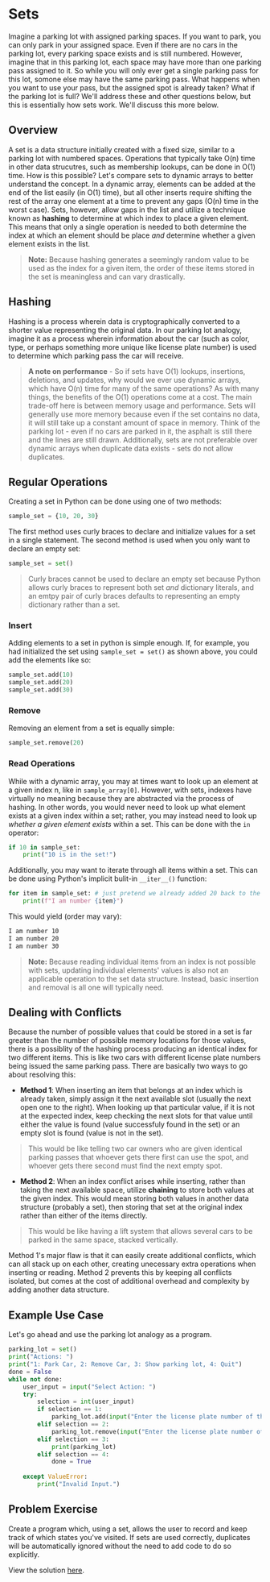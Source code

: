 # Sets

Imagine a parking lot with assigned parking spaces. If you want to park, you can only park in your assigned space. Even if there are no cars in the parking lot, every parking space exists and is still numbered. However, imagine that in this parking lot, each space may have more than one parking pass assigned to it. So while you will only ever get a single parking pass for this lot, somone else may have the same parking pass. What happens when you want to use your pass, but the assigned spot is already taken? What if the parking lot is full?  We'll address these and other questions below, but this is essentially how sets work. We'll discuss this more below.

## Overview

A set is a data structure initially created with a fixed size, similar to a parking lot with numbered spaces. Operations that typically take O(n) time in other data strucutres, such as membership lookups, can be done in O(1) time. How is this possible? Let's compare sets to dynamic arrays to better understand the concept. In a dynamic array, elements can be added at the end of the list easily (in O(1) time), but all other inserts require shifting the rest of the array one element at a time to prevent any gaps (O(n) time in the worst case). Sets, however, allow gaps in the list and utilize a technique known as **hashing** to determine at which index to place a given element. This means that only a single operation is needed to both determine the index at which an element should be place *and* determine whether a given element exists in the list.

> **Note:** Because hashing generates a seemingly random value to be used as the index for a given item, the order of these items stored in the set is meaningless and can vary drastically.

## Hashing

Hashing is a process wherein data is cryptographically converted to a shorter value representing the original data. In our parking lot analogy, imagine it as a process wherein information about the car (such as color, type, or perhaps something more unique like license plate number) is used to determine which parking pass the car will receive.

>**A note on performance** - So if sets have O(1) lookups, insertions, deletions, and updates, why would we ever use dynamic arrays, which have O(n) time for many of the same operations? As with many things, the benefits of the O(1) operations come at a cost. The main trade-off here is between memory usage and performance. Sets will generally use more memory because even if the set contains no data, it will still take up a constant amount of space in memory. Think of the parking lot - even if no cars are parked in it, the asphalt is still there and the lines are still drawn. Additionally, sets are not preferable over dynamic arrays when duplicate data exists - sets do not allow duplicates.

## Regular Operations

Creating a set in Python can be done using one of two methods:

```python
sample_set = {10, 20, 30}
```

The first method uses curly braces to declare and initialize values for a set in a single statement. The second method is used when you only want to declare an empty set:

```python
sample_set = set()
```

>Curly braces cannot be used to declare an empty set because Python allows curly braces to represent both set *and* dictionary literals, and an emtpy pair of curly braces defaults to representing an empty dictionary rather than a set.

### Insert

Adding elements to a set in python is simple enough. If, for example, you had initialized the set using `sample_set = set()` as shown above, you could add the elements like so:

```python
sample_set.add(10)
sample_set.add(20)
sample_set.add(30)
```

### Remove

Removing an element from a set is equally simple:

```python
sample_set.remove(20)
```

### Read Operations

While with a dynamic array, you may at times want to look up an element at a given index n, like in `sample_array[0]`. However, with sets, indexes have virtually no meaning because they are abstracted via the process of hashing. In other words, you would never need to look up what element exists at a given index within a set; rather, you may instead need to look up *whether a given element exists* within a set. This can be done with the `in` operator:

```python
if 10 in sample_set:
    print("10 is in the set!")
```

Additionally, you may want to iterate through all items within a set. This can be done using Python's implicit bulit-in `__iter__()` function:

```python
for item in sample_set: # just pretend we already added 20 back to the set
    print(f"I am number {item}")
```

This would yield (order may vary):

```bash
I am number 10
I am number 20
I am number 30
```

>**Note:** Because reading individual items from an index is not possible with sets, updating individual elements' values is also not an applicable operation to the set data structure. Instead, basic insertion and removal is all one will typically need.

## Dealing with Conflicts

Because the number of possible values that could be stored in a set is far greater than the number of possible memory locations for those values, there is a possiblity of the hashing process producing an identical index for two different items. This is like two cars with different license plate numbers being issued the same parking pass. There are basically two ways to go about resolving this:

* **Method 1**: When inserting an item that belongs at an index which is already taken, simply assign it the next available slot (usually the next open one to the right). When looking up that particular value, if it is not at the expected index, keep checking the next slots for that value until either the value is found (value successfuly found in the set) or an empty slot is found (value is not in the set).

> This would be like telling two car owners who are given identical parking passes that whoever gets there first can use the spot, and whoever gets there second must find the next empty spot.

* **Method 2**: When an index conflict arises while inserting, rather than taking the next available space, utilize **chaining** to store both values at the given index. This would mean storing both values in another data structure (probably a set), then storing that set at the original index rather than either of the items directly.

> This would be like having a lift system that allows several cars to be parked in the same space, stacked vertically.

Method 1's major flaw is that it can easily create additional conflicts, which can all stack up on each other, creating unecessary extra operations when inserting or reading. Method 2 prevents this by keeping all conflicts isolated, but comes at the cost of additional overhead and complexity by adding another data structure.

## Example Use Case

Let's go ahead and use the parking lot analogy as a program.

```python
parking_lot = set()
print("Actions: ")
print("1: Park Car, 2: Remove Car, 3: Show parking lot, 4: Quit")
done = False
while not done:
    user_input = input("Select Action: ")
    try:
        selection = int(user_input)
        if selection == 1:
            parking_lot.add(input("Enter the license plate number of the car being parked: "))
        elif selection == 2:
            parking_lot.remove(input("Enter the license plate number of the car to be removed: "))
        elif selection == 3:
            print(parking_lot)
        elif selection == 4:
            done = True
            
    except ValueError:
        print("Invalid Input.")
```

## Problem Exercise

Create a program which, using a set, allows the user to record and keep track of which states you've visited. If sets are used correctly, duplicates will be automatically ignored without the need to add code to do so explicitly.

View the solution [here](code/2-solution.py).
